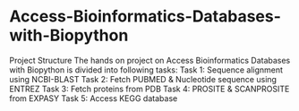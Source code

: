 # Access-Bioinformatics-Databases-with-Biopython
Project Structure The hands on project on Access Bioinformatics Databases with Biopython is divided into following tasks:  Task 1: Sequence alignment using NCBI-BLAST Task 2: Fetch PUBMED &amp; Nucleotide sequence using ENTREZ Task 3: Fetch proteins from PDB Task 4: PROSITE &amp; SCANPROSITE from EXPASY Task 5: Access KEGG database
